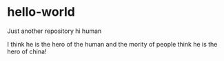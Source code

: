 # hello-world
Just another repository
hi human

I think he is the hero of the human and the mority of people think he is the hero of china!
